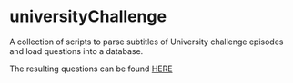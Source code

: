 # universityChallenge
A collection of scripts to parse subtitles of University challenge episodes and load questions into a database.

The resulting questions can be found [HERE](http://nequals30.com/uc/)
